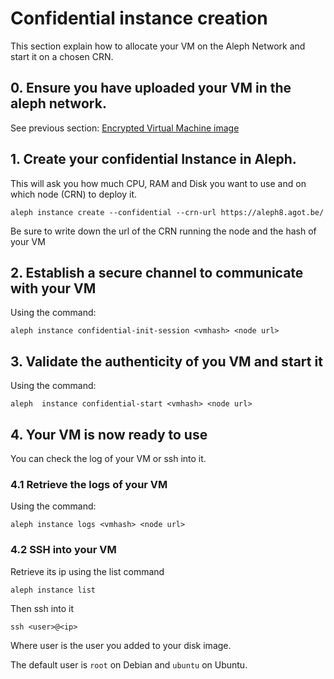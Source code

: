 # Confidential instance creation

This section explain how to allocate your VM on the Aleph Network and start it on a chosen CRN.

## 0. Ensure you have uploaded your VM in the aleph network.
See previous section: [Encrypted Virtual Machine image](./encrypted-disk.md)

## 1. Create your confidential Instance in Aleph.

This will ask you how much CPU, RAM and Disk you want to use and on which node (CRN) to deploy it.

```shell
aleph instance create --confidential --crn-url https://aleph8.agot.be/
```

Be sure to write down the url of the CRN running the node and the hash of your VM 


## 2. Establish a secure channel to communicate with your VM

Using the command:
```shell
aleph instance confidential-init-session <vmhash> <node url>
``` 

## 3. Validate the authenticity of you VM and start it

Using the command:

```shell
aleph  instance confidential-start <vmhash> <node url>
``` 

## 4. Your VM is now ready to use

You can check the log of your VM or ssh into it.

### 4.1 Retrieve the logs of your VM

Using the command:

```shell
aleph instance logs <vmhash> <node url>
```

### 4.2  SSH into your VM

Retrieve its ip using the list command
```shell
aleph instance list
```

Then ssh into it
```shell
ssh <user>@<ip>
```

Where user is the user you added to your disk image.

The default user is `root` on Debian and `ubuntu` on Ubuntu.
